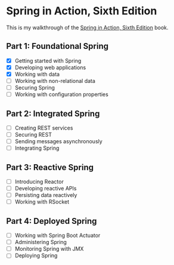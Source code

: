 # Spring in Action, Sixth Edition
This is my walkthrough of the [Spring in Action, Sixth Edition](https://www.manning.com/books/spring-in-action-sixth-edition) book.

## Part 1: Foundational Spring
- [x] Getting started with Spring
- [x] Developing web applications
- [x] Working with data
- [ ] Working with non-relational data
- [ ] Securing Spring
- [ ] Working with configuration properties

## Part 2: Integrated Spring
- [ ] Creating REST services
- [ ] Securing REST
- [ ] Sending messages asynchronously
- [ ] Integrating Spring

## Part 3: Reactive Spring
- [ ] Introducing Reactor
- [ ] Developing reactive APIs
- [ ] Persisting data reactively
- [ ] Working with RSocket

## Part 4: Deployed Spring
- [ ] Working with Spring Boot Actuator
- [ ] Administering Spring
- [ ] Monitoring Spring with JMX
- [ ] Deploying Spring
